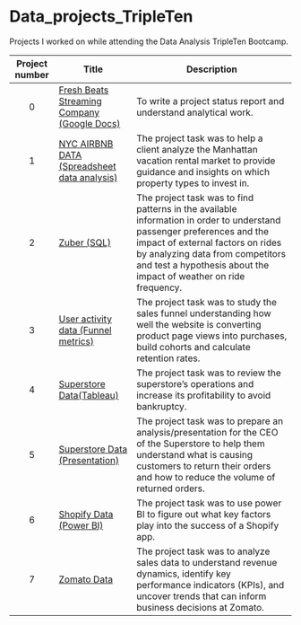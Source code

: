 # Data_projects_TripleTen
Projects I worked on while attending the Data Analysis TripleTen Bootcamp.


| Project number | Title | Description |
| :-----------: | ----------- |----------- |
| 0 | [Fresh Beats Streaming Company (Google Docs)](https://github.com/amakab/Data_projects_TripleTen/tree/main/Fresh%20Beats%20Streaming%20Company)| To write a project status report and understand analytical work. |
| 1 | [NYC AIRBNB DATA (Spreadsheet data analysis)](https://github.com/amakab/Data_projects_TripleTen/tree/main/NYC%20AIRBNB%20DATA)| The project task was to help a client analyze the Manhattan vacation rental market to provide guidance and insights on which property types to invest in. |
| 2 | [Zuber (SQL)](https://github.com/amakab/Data_projects_TripleTen/tree/main/Zuber)| The project task was to find patterns in the available information in order to understand passenger preferences and the impact of external factors on rides by analyzing data from competitors and test a hypothesis about the impact of weather on ride frequency. |
| 3 | [User activity data (Funnel metrics)](https://github.com/amakab/Data_projects_TripleTen/tree/main/User%20activity%20data) | The project task was to study the sales funnel understanding how well the website is converting product page views into purchases, build cohorts and calculate retention rates. |
| 4 | [Superstore Data(Tableau)](https://github.com/amakab/Data_projects_TripleTen/tree/main/Superstore%20Data)| The project task was to review the superstore’s operations and increase its profitability to avoid bankruptcy.|
| 5 | [Superstore Data (Presentation)](https://github.com/amakab/Data_projects_TripleTen/tree/main/Storytelling)| The project task was to prepare an analysis/presentation for the CEO of the Superstore to help them understand what is causing customers to return their orders and how to reduce the volume of returned orders.|
| 6 | [Shopify Data (Power BI)](https://github.com/amakab/Data_projects_TripleTen/tree/main/Shopify%20Data)| The project task was to use power BI to figure out what key factors play into the success of a Shopify app.|
| 7 | [Zomato Data](https://github.com/amakab/Data_projects_TripleTen/tree/main/Zomato%20Data)| The project task was to analyze sales data to understand revenue dynamics, identify key performance indicators (KPIs), and uncover trends that can inform business decisions at Zomato.|  
